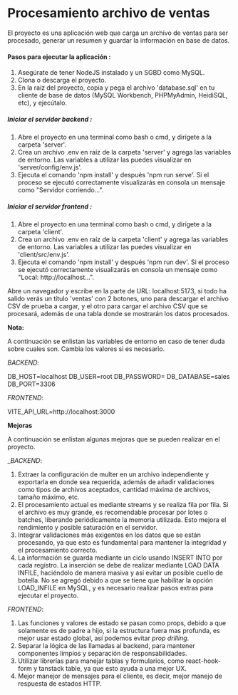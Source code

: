 # Procesamiento archivo de ventas

El proyecto es una aplicación web que carga un archivo de ventas para ser procesado,
generar un resumen y guardar la información en base de datos.

#### Pasos para ejecutar la aplicación :

1. Asegúrate de tener NodeJS instalado y un SGBD como MySQL.
2. Clona o descarga el proyecto.
3. En la raíz del proyecto, copia y pega el archivo 'database.sql' en tu cliente
de base de datos (MySQL Workbench, PHPMyAdmin, HeidiSQL, etc), y ejecútalo.

##### Iniciar el servidor backend :

1. Abre el proyecto en una terminal como bash o cmd, y dirígete a la carpeta 'server'.
2. Crea un archivo .env en raíz de la carpeta 'server' y agrega las variables de entorno.
Las variables a utilizar las puedes visualizar en 'server/config/env.js'.
3. Ejecuta el comando 'npm install' y después 'npm run serve'. Si el proceso se ejecutó
correctamente visualizarás en consola un mensaje como "Servidor corriendo...".

##### Iniciar el servidor frontend :

1. Abre el proyecto en una terminal como bash o cmd, y dirígete a la carpeta 'client'.
2. Crea un archivo .env en raíz de la carpeta 'client' y agrega las variables de entorno.
Las variables a utilizar las puedes visualizar en 'client/src/env.js'.
2. Ejecuta el comando 'npm install' y después 'npm run dev'. Si el proceso se ejecutó
correctamente visualizarás en consola un mensaje como "Local: http://localhost...".

Abre un navegador y escribe en la parte de URL: localhost:5173, si todo ha salido verás
un título 'ventas' con 2 botones, uno para descargar el archivo CSV de prueba a cargar,
y el otro para cargar el archivo CSV que se procesará, además de una tabla donde se mostrarán los datos procesados.

**Nota:**

A continuación se enlistan las variables de entorno en caso de tener duda sobre cuales son. Cambia los valores si es necesario.

_BACKEND_:

DB_HOST=localhost
DB_USER=root
DB_PASSWORD=
DB_DATABASE=sales
DB_PORT=3306

_FRONTEND_:

VITE_API_URL=http://localhost:3000

**Mejoras**

A continuación se enlistan algunas mejoras que se pueden realizar en el proyecto.

__BACKEND_:

1. Extraer la configuración de multer en un archivo independiente y exportarla en donde sea requerida, además de añadir validaciones como tipos de archivos aceptados, cantidad máxima de archivos, tamaño máximo, etc.
2. El procesamiento actual es mediante streams y se realiza fila por fila. Si el archivo es muy grande, es recomendable procesar por lotes o batches, liberando periódicamente la memoria utilizada. Esto mejora el rendimiento y posible saturación en el servidor.
3. Integrar validaciones más exigentes en los datos que se están procesando, ya que esto es fundamental para mantener la integridad y el procesamiento correcto.
4. La información se guarda mediante un ciclo usando INSERT INTO por cada registro. La inserción se debe de realizar mediante LOAD DATA INFILE, haciéndolo de manera masiva y así evitar un posible cuello de botella. No se agregó debido a que se tiene que habilitar la opción LOAD_INFILE en MySQL, y es necesario realizar pasos extras para ejecutar el proyecto.

_FRONTEND_:

1. Las funciones y valores de estado se pasan como props, debido a que solamente es de padre a hijo, si la estructura fuera mas profunda, es mejor usar estado global, así podemos evitar _prop drilling_.
2. Separar la lógica de las llamadas al backend, para mantener componentes limpios y separación de responsabilidades.
3. Utilizar librerías para manejar tablas y formularios, como react-hook-form y tanstack table, ya que esto ayuda a una mejor UX.
4. Mejor manejor de mensajes para el cliente, es decir, mejor manejo de respuesta de estados HTTP.